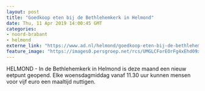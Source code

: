 ```yaml
---
layout: post
title: "Goedkoop eten bij de Bethlehemkerk in Helmond"
date: Thu, 11 Apr 2019 14:00:45 GMT
categories: 
- noord-brabant 
- helmond 
externe_link: "https://www.ad.nl/helmond/goedkoop-eten-bij-de-bethlehemkerk-in-helmond~a1b82667/"
feature_image: "https://images0.persgroep.net/rcs/UMGLCForEOrFg4xEhd09xeVVHKM/diocontent/108252166/_fitwidth/400/?appId=21791a8992982cd8da851550a453bd7f&quality=0.7"
---
```


HELMOND - In de Bethlehemkerk in Helmond is deze maand een nieuw eetpunt geopend. Elke woensdagmiddag vanaf 11.30 uur kunnen mensen voor vijf euro een maaltijd nuttigen.
